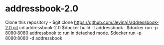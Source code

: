 # addressbook-2.0
Clone this repository - $git clone https://github.com/Jevina1/addressbook-2.0.git
cd addressbook-2.0
$docker build -t addressbook .
$docker run -p 8080:8080 addressbook
to run in detached mode.
$docker run -p 8080:8080 -d addressbook
